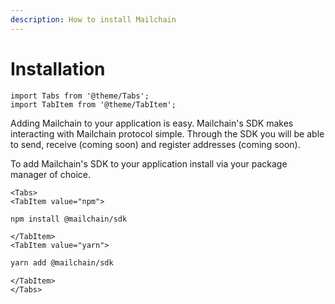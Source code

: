 ```yaml
---
description: How to install Mailchain
---
```


# Installation

```mdx-code-block
import Tabs from '@theme/Tabs';
import TabItem from '@theme/TabItem';
```

Adding Mailchain to your application is easy. Mailchain's SDK makes interacting with Mailchain protocol simple. Through the SDK you will be able to send, receive (coming soon) and register addresses (coming soon).

To add Mailchain's SDK to your application install via your package manager of choice.

```mdx-code-block
<Tabs>
<TabItem value="npm">
```

```bash
npm install @mailchain/sdk
```

```mdx-code-block
</TabItem>
<TabItem value="yarn">
```

```bash
yarn add @mailchain/sdk
```

```mdx-code-block
</TabItem>
</Tabs>
```
